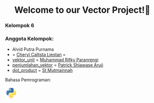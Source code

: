 <h1 align="center">Welcome to our Vector Project!👋</h1>

<h3 align="left">Kelompok 6</h3> 

<h3>Anggota Kelompok:</h3>

- Alvid Putra Purnama
-  = [Cheryl Callista Liestan](https://github.com/ccerylll) = 
- [vektor_unit](github.com/shiawasepat/linear-algebra-6/blob/main/vektorperator/vektor_unit.py) = [Muhammad Rifky Paranrengi](https://github.com/rifk7s)
- [penjumlahan_vektor](github.com/shiawasepat/linear-algebra-6/blob/main/vektorperator/penjumlahan_vektor.py)  = [Patrick Shiawase Aruji](https://github.com/shiawasepat)
- [dot_product](github.com/shiawasepat/linear-algebra-6/blob/main/vektorperator/dot_product.py) = [St Mutmainnah](https://github.com/stmutmainnah-amm)


 Bahasa Pemrograman:
<p align="left"><a href="https://www.python.org" target="_blank" rel="noreferrer"> <img src="https://raw.githubusercontent.com/devicons/devicon/master/icons/python/python-original.svg" alt="python" width="40" height="40"/> </a></p>
